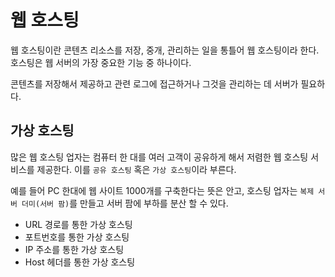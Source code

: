 # 웹 호스팅

웹 호스팅이란 콘텐츠 리소스를 저장, 중개, 관리하는 일을 통틀어 웹 호스팅이라 한다. 호스팅은 웹 서버의 가장 중요한 기능 중 하나이다.

콘텐츠를 저장해서 제공하고 관련 로그에 접근하거나 그것을 관리하는 데 서버가 필요하다. 

## 가상 호스팅

많은 웹 호스팅 업자는 컴퓨터 한 대를 여러 고객이 공유하게 해서 저렴한 웹 호스팅 서비스를 제공한다. 이를 `공유 호스팅` 혹은 `가상 호스팅`이라 부른다.

예를 들어 PC 한대에 웹 사이트 1000개를 구축한다는 뜻은 안고, 호스팅 업자는 `복제 서버 더미(서버 팜)`를 만들고 서버 팜에 부하를 분산 할 수 있다.

- URL 경로를 통한 가상 호스팅
- 포트번호를 통한 가상 호스팅
- IP 주소를 통한 가상 호스팅
- Host 헤더를 통한 가상 호스팅
